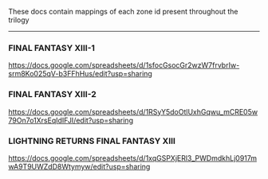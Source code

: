 These docs contain mappings of each zone id present throughout the trilogy
***
### FINAL FANTASY XIII-1
https://docs.google.com/spreadsheets/d/1sfocGsocGr2wzW7frvbrIw-srm8Ko025qV-b3FFhHus/edit?usp=sharing

### FINAL FANTASY XIII-2
https://docs.google.com/spreadsheets/d/1RSyY5doOtlUxhGqwu_mCRE05w79On7o1XrsEqIdIFJI/edit?usp=sharing

### LIGHTNING RETURNS FINAL FANTASY XIII
https://docs.google.com/spreadsheets/d/1xqGSPXjERl3_PWDmdkhLj0917mwA9T9UWZdD8Wtymyw/edit?usp=sharing